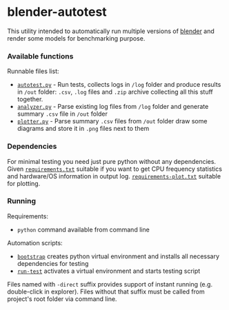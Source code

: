 # blender-autotest

This utility intended to automatically run multiple
versions of [blender](https://github.com/blender/blender)
and render some models for benchmarking purpose.

### Available functions

Runnable files list:
* [`autotest.py`](autotest.py) - Run tests, collects logs in `/log` folder
  and produce results in `/out` folder: `.csv`, `.log` files and `.zip`
  archive collecting all this stuff together.
* [`analyzer.py`](analyzer.py) - Parse existing log files from `/log` folder
  and generate summary `.csv` file in `/out` folder
* [`plotter.py`](plotter.py) - Parse summary `.csv` files from `/out` folder
  draw some diagrams and store it in `.png` files next to them

### Dependencies

For minimal testing you need just pure python without any dependencies.
Given [`requirements.txt`](requirements.txt) suitable if you want to get
CPU frequency statistics and hardware/OS information in output log.
[`requirements-plot.txt`](requirements-plot.txt) suitable for plotting.

### Running

Requirements:
* `python` command available from command line

Automation scripts:
* [`bootstrap`](scripts/) creates python virtual environment
  and installs all necessary dependencies for testing
* [`run-test`](scripts/) activates a virtual environment
  and starts testing script

Files named with `-direct` suffix provides support of
instant running (e.g. double-click in explorer). Files without that
suffix must be called from project's root folder via command line. 
